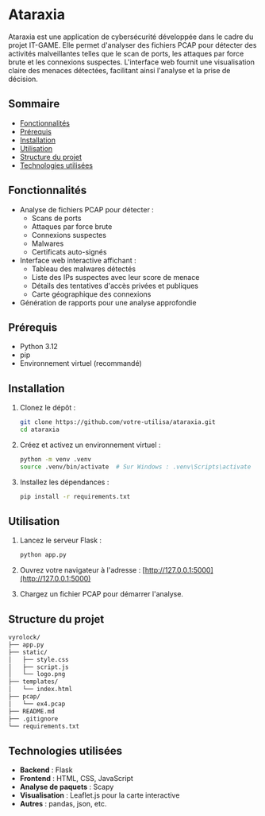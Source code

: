 
# Ataraxia

Ataraxia est une application de cybersécurité développée dans le cadre du projet IT-GAME. Elle permet d'analyser des fichiers PCAP pour détecter des activités malveillantes telles que le scan de ports, les attaques par force brute et les connexions suspectes. L'interface web fournit une visualisation claire des menaces détectées, facilitant ainsi l'analyse et la prise de décision.

## Sommaire

- [Fonctionnalités](#fonctionnalités)
- [Prérequis](#prérequis)
- [Installation](#installation)
- [Utilisation](#utilisation)
- [Structure du projet](#structure-du-projet)
- [Technologies utilisées](#technologies-utilisées)



## Fonctionnalités

- Analyse de fichiers PCAP pour détecter :
  - Scans de ports
  - Attaques par force brute
  - Connexions suspectes
  - Malwares
  - Certificats auto-signés
- Interface web interactive affichant :
  - Tableau des malwares détectés
  - Liste des IPs suspectes avec leur score de menace
  - Détails des tentatives d'accès privées et publiques
  - Carte géographique des connexions
- Génération de rapports pour une analyse approfondie

## Prérequis

- Python 3.12
- pip
- Environnement virtuel (recommandé)

## Installation

1. Clonez le dépôt :

   ```bash
   git clone https://github.com/votre-utilisa/ataraxia.git
   cd ataraxia
   ```

2. Créez et activez un environnement virtuel :

   ```bash
   python -m venv .venv
   source .venv/bin/activate  # Sur Windows : .venv\Scripts\activate
   ```

3. Installez les dépendances :

   ```bash
   pip install -r requirements.txt
   ```

## Utilisation

1. Lancez le serveur Flask :

   ```bash
   python app.py
   ```

2. Ouvrez votre navigateur à l'adresse : [http://127.0.0.1:5000](http://127.0.0.1:5000)

3. Chargez un fichier PCAP pour démarrer l'analyse.

## Structure du projet

```bash
vyrolock/
├── app.py
├── static/
│   ├── style.css
│   ├── script.js
│   └── logo.png
├── templates/
│   └── index.html
├── pcap/
│   └── ex4.pcap
├── README.md
├── .gitignore
└── requirements.txt
```

## Technologies utilisées

- **Backend** : Flask
- **Frontend** : HTML, CSS, JavaScript
- **Analyse de paquets** : Scapy
- **Visualisation** : Leaflet.js pour la carte interactive
- **Autres** : pandas, json, etc.
